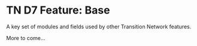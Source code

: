TN D7 Feature: Base
===================

A key set of modules and fields used by other Transition Network features.

More to come...
